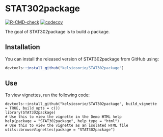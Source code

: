 
# STAT302package

<!-- badges: start -->
[![R-CMD-check](https://github.com/kelsiosorio/STAT302package/workflows/R-CMD-check/badge.svg)](https://github.com/kelsiosorio/STAT302package/actions)
[![codecov](https://codecov.io/gh/kelsiosorio/STAT302package/branch/master/graph/badge.svg?token=5JVJ1O1A3P)](https://codecov.io/gh/kelsiosorio/STAT302package)
<!-- badges: end -->

The goal of STAT302package is to build a package.

## Installation

You can install the released version of STAT302package from GitHub using: 

``` r
devtools::install_github("kelsiosorio/STAT302package")
```

## Use

To view vignettes, run the following code:

```{r}
devtools::install_github("kelsiosorio/STAT302package", build_vignette = TRUE, build_opts = c())
library(STAT302package)
# Use this to view the vignette in the Demo HTML help
help(package = "STAT302package", help_type = "html")
# Use this to view the vignette as an isolated HTML file
utils::browseVignettes(package = "STAT302package")
```
